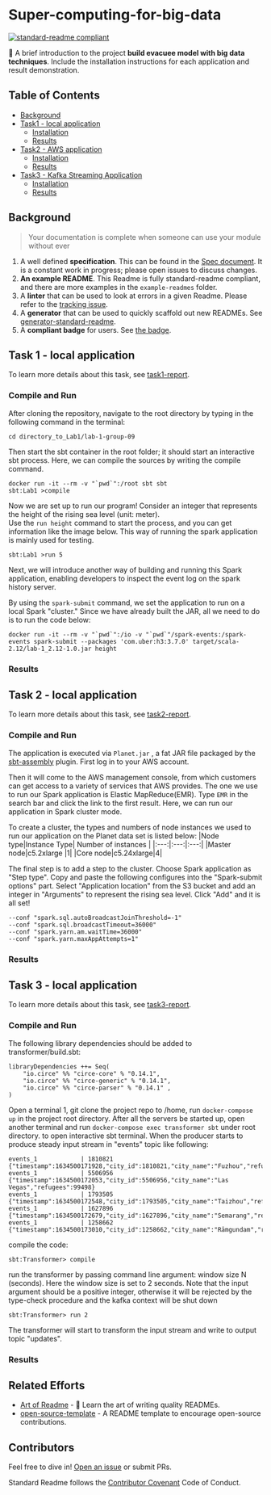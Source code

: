 # Super-computing-for-big-data

[![standard-readme compliant](https://img.shields.io/badge/readme%20style-standard-brightgreen.svg?style=flat-square)](https://github.com/RichardLitt/standard-readme)

📖 A brief introduction to the project **build evacuee model with big data techniques**. Include the  installation instructions for each application and result demonstration. 


## Table of Contents
- [Background](#background)
- [Task1 - local application](#task-1-local-application)
	- [Installation](#installation)
  - [Results](#results)
- [Task2 - AWS application](#aws-application)
	- [Installation](#installation)
  - [Results](#results)
- [Task3 - Kafka Streaming Application](#kafka-streaming-application)
	- [Installation](#installatio)
  - [Results](#results)
  
 

## Background


> Your documentation is complete when someone can use your module without ever




1. A well defined **specification**. This can be found in the [Spec document](spec.md). It is a constant work in progress; please open issues to discuss changes.
2. **An example README**. This Readme is fully standard-readme compliant, and there are more examples in the `example-readmes` folder.
3. A **linter** that can be used to look at errors in a given Readme. Please refer to the [tracking issue](https://github.com/RichardLitt/standard-readme/issues/5).
4. A **generator** that can be used to quickly scaffold out new READMEs. See [generator-standard-readme](https://github.com/RichardLitt/generator-standard-readme).
5. A **compliant badge** for users. See [the badge](#badge).



## Task 1 - local application


To learn more details about this task, see [task1-report](https://github.com/linhanzhang/Super-computing-for-big-data/tree/master/local-application/lab-1-group09#readme). 

### Compile and Run

After cloning the repository, navigate to the root directory by typing in the following command in the terminal:

```
cd directory_to_Lab1/lab-1-group-09
```
Then start the sbt container in the root folder; it should start an interactive sbt process. Here, we can compile the sources by writing the compile command.
```
docker run -it --rm -v "`pwd`":/root sbt sbt
sbt:Lab1 >compile
```

Now we are set up to run our program! Consider an integer that represents the height of the rising sea level (unit: meter).<br/>
Use the ` run height `  command to start the process, and you can get information like the image below. This way of running the spark application is mainly used for testing.  
```
sbt:Lab1 >run 5
```  

Next, we will introduce another way of building and running this Spark application, enabling developers to inspect the event log on the spark history server.  

By using the ` spark-submit `  command, we set the application to run on a local Spark "cluster." Since we have already built the JAR, all we need to do is to run the code below:

```
docker run -it --rm -v "`pwd`":/io -v "`pwd`"/spark-events:/spark-events spark-submit --packages 'com.uber:h3:3.7.0' target/scala-2.12/lab-1_2.12-1.0.jar height
```

### Results




## Task 2 - local application


To learn more details about this task, see [task2-report](https://github.com/linhanzhang/Super-computing-for-big-data/blob/master/AWS-application/lab-2-group-09/README.md). 
### Compile and Run
The application is executed via `Planet.jar` , a fat JAR file packaged by the [sbt-assembly](https://github.com/sbt/sbt-assembly) plugin. First log in to your AWS account. 

Then it will come to the AWS management console, from which customers can get access to a variety of services that AWS provides. The one we use to run our Spark application is Elastic MapReduce(EMR). Type `EMR` in the search bar and click the link to the first result. Here, we can run our application in Spark cluster mode. 

To create a cluster, the types and numbers of node instances we used to run our application on the Planet data set is listed below:
|Node type|Instance Type| Number of instances |
|:---:|:---:|:---:|
|Master node|c5.2xlarge |1|
|Core node|c5.24xlarge|4|

The final step is to add a step to the cluster. Choose Spark application as "Step type". Copy and paste the following configures into the "Spark-submit options" part. Select "Application location" from the S3 bucket and add an integer in "Arguments" to represent the rising sea level. Click "Add" and it is all set! 

```
--conf "spark.sql.autoBroadcastJoinThreshold=-1"  
--conf "spark.sql.broadcastTimeout=36000" 
--conf "spark.yarn.am.waitTime=36000"
--conf "spark.yarn.maxAppAttempts=1" 
```



### Results



## Task 3 - local application
To learn more details about this task, see [task3-report](https://github.com/linhanzhang/Super-computing-for-big-data/tree/master/Kafka-Streaming-application/lab-3-group-09#readme). 
### Compile and Run
The following library dependencies should be added to transformer/build.sbt:
```
libraryDependencies ++= Seq(
    "io.circe" %% "circe-core" % "0.14.1",
    "io.circe" %% "circe-generic" % "0.14.1",
    "io.circe" %% "circe-parser" % "0.14.1" ,
)
```

Open a terminal 1, git clone the project repo to /home, run `docker-compose up` in the project root directory. After all the servers be started up, open another terminal and run `docker-compose exec transformer sbt` under root directory.
to open interactive sbt terminal. When the producer starts to produce steady input stream in "events" topic like following:

```
events_1            | 1810821	{"timestamp":1634500171928,"city_id":1810821,"city_name":"Fuzhou","refugees":2953}
events_1            | 5506956	{"timestamp":1634500172053,"city_id":5506956,"city_name":"Las Vegas","refugees":99498}
events_1            | 1793505	{"timestamp":1634500172548,"city_id":1793505,"city_name":"Taizhou","refugees":12371}
events_1            | 1627896	{"timestamp":1634500172679,"city_id":1627896,"city_name":"Semarang","refugees":114243}
events_1            | 1258662	{"timestamp":1634500173010,"city_id":1258662,"city_name":"Rāmgundam","refugees":0}
```

compile the code:
```
sbt:Transformer> compile
```

run the transformer by passing command line argument: window size N (seconds).
Here the window size is set to 2 seconds. Note that the input argument should be a positive integer, otherwise
it will be rejected by the type-check procedure and the kafka context will be shut down
```
sbt:Transformer> run 2
```

The transformer will start to transform the input stream and write to output topic "updates".



### Results



## Related Efforts

- [Art of Readme](https://github.com/noffle/art-of-readme) - 💌 Learn the art of writing quality READMEs.
- [open-source-template](https://github.com/davidbgk/open-source-template/) - A README template to encourage open-source contributions.


## Contributors

Feel free to dive in! [Open an issue](https://github.com/RichardLitt/standard-readme/issues/new) or submit PRs.

Standard Readme follows the [Contributor Covenant](http://contributor-covenant.org/version/1/3/0/) Code of Conduct.



